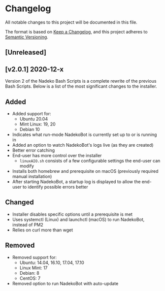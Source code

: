 # Changelog

All notable changes to this project will be documented in this file.

The format is based on [Keep a Changelog](https://keepachangelog.com/en/1.0.0/), and this project adheres to [Semantic Versioning](https://semver.org/spec/v2.0.0.html).

## [Unreleased]

## [v2.0.1] 2020-12-x

Version 2 of the Nadeko Bash Scripts is a complete rewrite of the previous Bash Scripts. Below is a list of the most significant changes to the installer.

## Added

* Added support for:
    * Ubuntu 20.04
    * Mint Linux: 19, 20
    * Debian 10
* Indicates what run-mode NadekoBot is currently set up to or is running in
* Added an option to watch NadekoBot's logs live (as they are created)
* Better error catching
* End-user has more control over the installer
    * `linuxAIO.sh` consists of a few configurable settings the end-user can modify
* Installs both homebrew and prerequisite on macOS (previously required manual installation)
* After starting NadekoBot, a startup log is displayed to allow the end-user to identify possible errors better

## Changed

* Installer disables specific options until a prerequisite is met
* Uses systemctl (Linux) and launchctl (macOS) to run NadekoBot, instead of PM2
* Relies on curl more than wget

## Removed

* Removed support for:
    * Ubuntu: 14.04, 16.10, 17.04, 17.10
    * Linux Mint: 17
    * Debian: 8
    * CentOS: 7
* Removed option to run NadekoBot with auto-update
